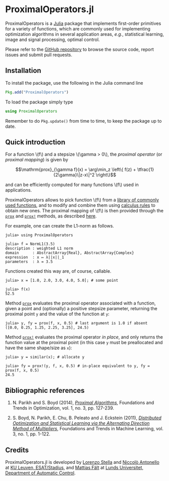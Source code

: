 # ProximalOperators.jl

ProximalOperators is a [Julia](https://julialang.org) package that implements first-order primitives for a variety of functions, which are commonly used for implementing optimization algorithms in several application areas, *e.g.*, statistical learning, image and signal processing, optimal control.

Please refer to the [GitHub repository](https://github.com/kul-forbes/ProximalOperators.jl) to browse the source code, report issues and submit pull requests.

## Installation

To install the package, use the following in the Julia command line

```julia
Pkg.add("ProximalOperators")
```

To load the package simply type

```julia
using ProximalOperators
```

Remember to do `Pkg.update()` from time to time, to keep the package up to date.

## Quick introduction

For a function \\(f\\) and a stepsize \\(\gamma > 0\\), the *proximal operator* (or *proximal mapping*) is given by
```math
\mathrm{prox}_{\gamma f}(x) = \arg\min_z \left\{ f(z) + \tfrac{1}{2\gamma}\|z-x\|^2 \right\}
```
and can be efficiently computed for many functions \\(f\\) used in applications.

ProximalOperators allows to pick function \\(f\\) from a [library of commonly used functions](functions.md), and to modify and combine them using [calculus rules](calculus.md) to obtain new ones. The proximal mapping of \\(f\\) is then provided through the [`prox`](@ref) and [`prox!`](@ref) methods, as described [here](operators.md).

For example, one can create the L1-norm as follows.

```jldoctest quickex1
julia> using ProximalOperators

julia> f = NormL1(3.5)
description : weighted L1 norm
domain      : AbstractArray{Real}, AbstractArray{Complex}
expression  : x ↦ λ||x||_1
parameters  : λ = 3.5
```

Functions created this way are, of course, callable.

```jldoctest quickex1
julia> x = [1.0, 2.0, 3.0, 4.0, 5.0]; # some point

julia> f(x)
52.5
```

Method [`prox`](@ref) evaluates the proximal operator associated with a function,
given a point and (optionally) a positive stepsize parameter,
returning the proximal point `y` and the value of the function at `y`:

```jldoctest quickex1
julia> y, fy = prox(f, x, 0.5) # last argument is 1.0 if absent
([0.0, 0.25, 1.25, 2.25, 3.25], 24.5)
```

Method [`prox!`](@ref) evaluates the proximal operator *in place*,
and only returns the function value at the proximal point (in this case `y` must be preallocated and have the same shape/size as `x`):

```jldoctest quickex1
julia> y = similar(x); # allocate y

julia> fy = prox!(y, f, x, 0.5) # in-place equivalent to y, fy = prox(f, x, 0.5)
24.5
```

## Bibliographic references

1. N. Parikh and S. Boyd (2014), [*Proximal Algorithms*](http://dx.doi.org/10.1561/2400000003), Foundations and Trends in Optimization, vol. 1, no. 3, pp. 127-239.

2. S. Boyd, N. Parikh, E. Chu, B. Peleato and J. Eckstein (2011), [*Distributed Optimization and Statistical Learning via the Alternating Direction Method of Multipliers*](http://dx.doi.org/10.1561/2200000016), Foundations and Trends in Machine Learning, vol. 3, no. 1, pp. 1-122.

## Credits

ProximalOperators.jl is developed by
[Lorenzo Stella](https://lostella.github.io)
and [Niccolò Antonello](http://homes.esat.kuleuven.be/~nantonel/)
at [KU Leuven, ESAT/Stadius](https://www.esat.kuleuven.be/stadius/),
and [Mattias Fält](http://www.control.lth.se/Staff/MattiasFalt.html) at [Lunds Universitet, Department of Automatic Control](http://www.control.lth.se/).
